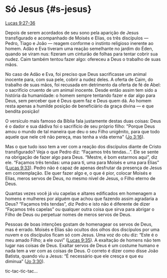 # **Só Jesus** {#s-jesus}

[Lucas 9:27-36](http://bibliaonline.com.br/acf/lc/9/27-36)

Depois de serem acordados de seu sono pela aparição de Jesus transfigurado e acompanhado de Moisés e Elias, os três discípulos — Pedro, Tiago e João — reagem conforme o instinto religioso inerente ao homem. Adão e Eva tiveram uma reação semelhante no jardim do Éden, quando se viram nus: fizeram um cinturão de folhas para tentar cobrir sua nudez. Caim também tentou fazer algo: ofereceu a Deus o trabalho de suas mãos.

No caso de Adão e Eva, foi preciso que Deus sacrificasse um animal inocente para, com sua pele, cobrir a nudez deles. A oferta de Caim, do trabalho de suas mãos, foi recusada em detrimento da oferta de fé de Abel: o sacrifício cruento de um animal inocente. Desde então assim tem sido a história da humanidade: o homem sempre tentando fazer e dar algo para Deus, sem perceber que é Deus quem faz e Deus quem dá. Ao homem resta apenas a humilde posição de beneficiário da graça divina — e que bendita posição!

O versículo mais famoso da Bíblia fala justamente destas duas coisas: Deus é o dador e sua dádiva foi o sacrifício de seu próprio filho: &quot;Porque Deus amou o mundo de tal maneira que deu o seu Filho unigênito, para que todo aquele que nele crê não pereça, mas tenha a vida eterna&quot; ([Jo 3:16](http://bibliaonline.com.br/acf/jo/3/16)).

Mas o que tudo isso tem a ver com a reação dos discípulos diante de Cristo transfigurado? Veja o que Pedro diz: “Façamos três tendas...”. Ele se sente na obrigação de fazer algo para Deus. “Mestre, é bom estarmos aqui”, diz ele. “Façamos três tendas: uma para ti, uma para Moisés e uma para Elias” ([Lucas 9:33](http://bibliaonline.com.br/acf/lc/9/33)). Pedro não é capaz de apenas desfrutar da presença de Jesus em contemplação. Ele quer fazer algo e, o que é pior, colocar Moisés e Elias, meros servos de Deus, no mesmo nível de Jesus, o Filho eterno de Deus.

Quantas vezes você já viu capelas e altares edificados em homenagem a homens e mulheres por alguém que achou que fazendo assim agradaria a Deus? “Façamos três tendas”, diz Pedro e isto não é diferente de dizer “Façamos três capelas” ou qualquer outra coisa que sirva para abrigar o Filho de Deus ou perpetuar nomes de meros servos de Deus.

Pessoas de boas intenções gostam de homenagear os servos de Deus, mas é errado. Moisés e Elias são ocultos dos olhos dos discípulos por uma nuvem e os discípulos ficam só com Jesus. Uma voz do céu diz: “Este é o meu amado Filho; a ele ouvi” ([Lucas 9:35](http://bibliaonline.com.br/acf/lc/9/35)). A exaltação de homens não tem lugar nas coisas de Deus. Exaltar servos de Deus é um costume humano e nada tem a ver com as coisas de Deus. O correto é dizer como disse João Batista, quando viu a Jesus: “É necessário que ele cresça e que eu diminua” ([Jo 3:30](http://bibliaonline.com.br/acf/jo/3/30)).

tic-tac-tic-tac...